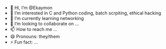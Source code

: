 - 👋 Hi, I’m @Ekaymon
- 👀 I’m interested in C and Python coding, batch scrpiting, ethical hacking
- 🌱 I’m currently learning networking
- 💞️ I’m looking to collaborate on ...
- 📫 How to reach me ...
- 😄 Pronouns: they/them
- ⚡ Fun fact: ...

<!---
Ekaymon/Ekaymon is a ✨ special ✨ repository because its `README.md` (this file) appears on your GitHub profile.
You can click the Preview link to take a look at your changes.
--->
